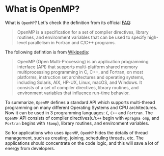 # What is OpenMP?
What is `OpenMP`? Let's check the definition from its official [FAQ](http://www.openmp.org/about/openmp-faq/#WhatIs):  

> OpenMP is a specification for a set of compiler directives, library routines, and environment variables that can be used to specify high-level parallelism in Fortran and C/C++ programs.  

The following defintion is from [Wikipedia](https://en.wikipedia.org/wiki/OpenMP):  
> OpenMP (Open Multi-Processing) is an application programming interface (API) that supports multi-platform shared memory multiprocessing programming in C, C++, and Fortran, on most platforms, instruction set architectures and operating systems, including Solaris, AIX, HP-UX, Linux, macOS, and Windows. It consists of a set of compiler directives, library routines, and environment variables that influence run-time behavior.

To summarize, `OpenMP` defines a standard API which supports multi-thread programming on many different Operating Systems and CPU architectures. Now it can be used in 3 programming languages: `C`, `C++` and `Fortran`. The `OpenMP` API consists of compiler directives(`C`/`C++` begin with `#pragma omp`, and `Fortran` begins with `!$omp`), library routines, and environment variables.  

So for applications who uses `OpenMP`, `OpenMP` hides the details of thread management, such as creating, joining, scheduling threads, etc. The applications should concentrate on the code logic, and this will save a lot of energy from developers.